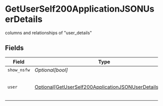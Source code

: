 # GetUserSelf200ApplicationJSONUserDetails

columns and relationships of "user_details"


## Fields

| Field                                                                                                                               | Type                                                                                                                                | Required                                                                                                                            | Description                                                                                                                         |
| ----------------------------------------------------------------------------------------------------------------------------------- | ----------------------------------------------------------------------------------------------------------------------------------- | ----------------------------------------------------------------------------------------------------------------------------------- | ----------------------------------------------------------------------------------------------------------------------------------- |
| `show_nsfw`                                                                                                                         | *Optional[bool]*                                                                                                                    | :heavy_minus_sign:                                                                                                                  | N/A                                                                                                                                 |
| `user`                                                                                                                              | [Optional[GetUserSelf200ApplicationJSONUserDetailsUsers]](../../models/operations/getuserself200applicationjsonuserdetailsusers.md) | :heavy_minus_sign:                                                                                                                  | columns and relationships of "users"                                                                                                |